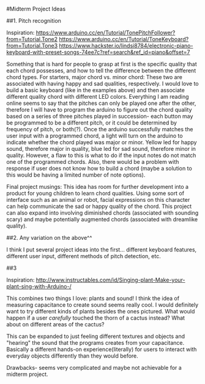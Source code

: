 #Midterm Project Ideas

##1. Pitch recognition

Inspiration: https://www.arduino.cc/en/Tutorial/TonePitchFollower?from=Tutorial.Tone2
             https://www.arduino.cc/en/Tutorial/ToneKeyboard?from=Tutorial.Tone3
             https://www.hackster.io/lindsi8784/electronic-piano-keyboard-with-preset-songs-74ee7c?ref=search&ref_id=piano&offset=7

Something that is hard for people to grasp at first is the specific quality that each chord possesses, and how to tell the difference between the different chord types. For starters, major chord vs. minor chord: These two are associated with having happy and sad qualities, respectively. I would love to build a basic keyboard (like in the examples above) and then associate different quality chord with different LED colors. Everything I am reading online seems to say that the pitches can only be played one after the other, therefore I will have to program the arduino to figure out the chord quality based on a series of three pitches played in succession- each button may be programmed to be a different pitch, or it could be determined by frequency of pitch, or both(?). Once the arduino successfully matches the user input with a programmed chord, a light will turn on the arduino to indicate whether the chord played was major or minor. Yellow led for happy sound, therefore major in quality, blue led for sad sound, therefore minor in quality. However, a flaw to this is what to do if the input notes do not match one of the programmed chords. Also, there would be a problem with response if user does not know how to build a chord (maybe a solution to this would be having a limited number of note options). 

Final project musings: This idea has room for further development into a product for young children to learn chord qualities. Using some sort of interface such as an animal or robot, facial expressions on this character can help communicate the sad or happy quality of the chord. This project can also expand into involving diminished chords (associated with sounding scary) and maybe potentially augmented chords (associated with dreamlike quality).

##2. Any variation on the above^^

I think I put several project ideas into the first... different keyboard features, different user input, different methods of pitch detection, etc.

##3

Inspiration: http://www.instructables.com/id/Singing-plant-Make-your-plant-sing-with-Arduino-/

This combines two things I love: plants and sound! I think the idea of measuring capacitance to create sound seems really cool. I would definitely want to try different kinds of plants besides the ones pictured. What would happen if a user *carefully* touched the thorn of a cactus instead? What about on different areas of the cactus?

This can be expanded to just feeling different textures and objects and "hearing" the sound that the programs creates from your capacitance. Basically a different hands-on experience(literally) for users to interact with everyday objects differently than they would before.

Drawbacks- seems very complicated and maybe not achievable for a midterm project.
